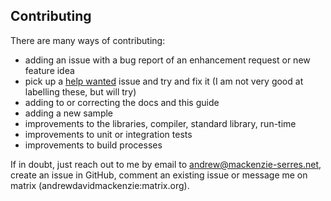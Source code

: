 ## Contributing
There are many ways of contributing:
- adding an issue with a bug report of an enhancement request or new feature idea
- pick up a 
[help wanted](https://github.com/andrewdavidmackenzie/flow/issues?q=is%3Aissue+is%3Aopen+label%3A%22help+wanted%22) 
issue and try and fix it (I am not very good at labelling these, but will try)
- adding to or correcting the docs and this guide
- adding a new sample
- improvements to the libraries, compiler, standard library, run-time
- improvements to unit or integration tests
- improvements to build processes

If in doubt, just reach out to me by email to andrew@mackenzie-serres.net, create an
issue in GitHub, comment an existing issue or message me on matrix
(andrewdavidmackenzie:matrix.org).